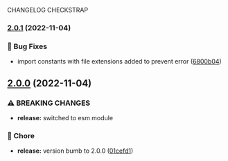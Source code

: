 CHANGELOG CHECKSTRAP
### [2.0.1](https://github.com/hummal/pagespeeder/compare/v2.0.0...v2.0.1) (2022-11-04)


### 🐞 Bug Fixes

* import constants with file extensions added to prevent error ([6800b04](https://github.com/hummal/pagespeeder/commit/6800b0433207035d0808bd8d2403838e58d3fd94))

## [2.0.0](https://github.com/hummal/pagespeeder/compare/v1.5.0...v2.0.0) (2022-11-04)


### ⚠ BREAKING CHANGES

* **release:** switched to esm module

### 📝 Chore

* **release:** version bumb to 2.0.0 ([01cefd1](https://github.com/hummal/pagespeeder/commit/01cefd1a06099da4187feb70f98206e717817197))
